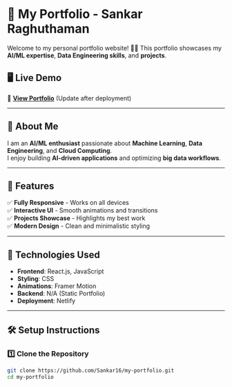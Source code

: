 # 🚀 My Portfolio - Sankar Raghuthaman

Welcome to my personal portfolio website! 🎨🚀 This portfolio showcases my **AI/ML expertise**, **Data Engineering skills**, and **projects**.

## 🖥 Live Demo  
🔗 **[View Portfolio](https://sankar-raghuthaman.netlify.app)** (Update after deployment)

---

## 📌 About Me  
I am an **AI/ML enthusiast** passionate about **Machine Learning**, **Data Engineering**, and **Cloud Computing**.  
I enjoy building **AI-driven applications** and optimizing **big data workflows**.

---

## 📂 Features  
✅ **Fully Responsive** - Works on all devices  
✅ **Interactive UI** - Smooth animations and transitions  
✅ **Projects Showcase** - Highlights my best work  
✅ **Modern Design** - Clean and minimalistic styling  

---

## 🚀 Technologies Used  
- **Frontend**: React.js, JavaScript  
- **Styling**: CSS  
- **Animations**: Framer Motion  
- **Backend**: N/A (Static Portfolio)  
- **Deployment**: Netlify 

---

## 🛠 Setup Instructions  

### 1️⃣ Clone the Repository  
```sh
git clone https://github.com/Sankar16/my-portfolio.git
cd my-portfolio